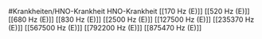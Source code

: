 #Krankheiten/HNO-Krankheit
HNO-Krankheit
[[170 Hz (E)]]
[[520 Hz (E)]]
[[680 Hz (E)]]
[[830 Hz (E)]]
[[2500 Hz (E)]]
[[127500 Hz (E)]]
[[235370 Hz (E)]]
[[567500 Hz (E)]]
[[792200 Hz (E)]]
[[875470 Hz (E)]]